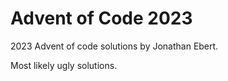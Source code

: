 # Advent of Code 2023
2023 Advent of code solutions by Jonathan Ebert.

Most likely ugly solutions.
